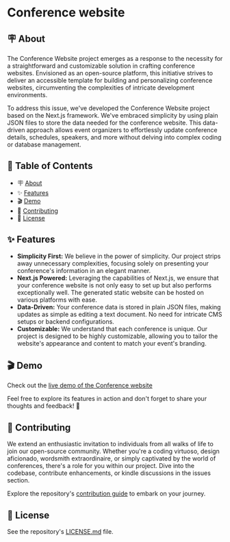 # Conference website

<h2 id="about">🪧 About</h2>

The Conference Website project emerges as a response to the necessity for a straightforward and customizable solution in crafting conference websites. Envisioned as an open-source platform, this initiative strives to deliver an accessible template for building and personalizing conference websites, circumventing the complexities of intricate development environments.

To address this issue, we've developed the Conference Website project based on the Next.js framework. We've embraced simplicity by using plain JSON files to store the data needed for the conference website. This data-driven approach allows event organizers to effortlessly update conference details, schedules, speakers, and more without delving into complex coding or database management.

## 📑 Table of Contents

- 🪧 [About](#about)
- ✨ [Features](#features)
- 🎬 [Demo](#demo)
- 🤗 [Contributing](#contributing)
- 📝 [License](#license)

<h2 id="features">✨ Features</h2>

- **Simplicity First:** We believe in the power of simplicity. Our project strips away unnecessary complexities, focusing solely on presenting your conference's information in an elegant manner.
- **Next.js Powered:** Leveraging the capabilities of Next.js, we ensure that your conference website is not only easy to set up but also performs exceptionally well. The generated static website can be hosted on various platforms with ease.
- **Data-Driven:** Your conference data is stored in plain JSON files, making updates as simple as editing a text document. No need for intricate CMS setups or backend configurations.
- **Customizable:** We understand that each conference is unique. Our project is designed to be highly customizable, allowing you to tailor the website's appearance and content to match your event's branding.

<h2 id="demo">🎬 Demo</h2>

Check out the [live demo of the Conference website](https://codingones.github.io/conference-website/)

Feel free to explore its features in action and don't forget to share your thoughts and feedback! 🚀

<h2 id="contributing">🤗 Contributing</h2>

We extend an enthusiastic invitation to individuals from all walks of life to join our open-source community. Whether you're a coding virtuoso, design aficionado, wordsmith extraordinaire, or simply captivated by the world of conferences, there's a role for you within our project. Dive into the codebase, contribute enhancements, or kindle discussions in the issues section.

Explore the repository's [contribution guide](./CONTRIBUTING.md) to embark on your journey.

<h2 id="license">📝 License</h2>

See the repository's [LICENSE.md](./LICENSE.md) file.
